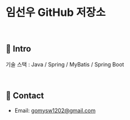 # 임선우 GitHub 저장소
>
</br>

## :pushpin: Intro


기술 스택 : Java / Spring / MyBatis / Spring Boot

</br>

## :pushpin: Contact
- Email: gomysw1202@gmail.com
